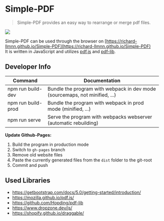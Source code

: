 # Simple-PDF
> Simple-PDF provides an easy way to rearrange or merge pdf files.  

![](docu/example.gif)

Simple-PDF can be used through the browser on [https://richard-llmnn.github.io/Simple-PDF](https://richard-llmnn.github.io/Simple-PDF)  
It is written in JavaScript and utilizes [pdf.js](https://mozilla.github.io/pdf.js/) and [pdf-lib](https://pdf-lib.js.org/).

## Developer Info
| Command            | Documentation                                                               |
|--------------------|-----------------------------------------------------------------------------|
| npm run build-dev  | Bundle the program with webpack in dev mode (sourcemaps, not minified, ...) |
| npm run build-prod | Bundle the program with webpack in prod mode (minified, ...)                |
| npm run serve      | Serve the program with webpacks webserver (automatic rebuilding)            |

**Update Github-Pages:**

1. Build the program in production mode
2. Switch to `gh-pages` branch
3. Remove old website files
4. Paste the currently generated files from the `dist` folder to the git-root
5. Commit and push

## Used Libraries
* https://getbootstrap.com/docs/5.0/getting-started/introduction/
* https://mozilla.github.io/pdf.js/
* https://github.com/Hopding/pdf-lib 
* https://www.dropzone.dev/js/  
* https://shopify.github.io/draggable/
